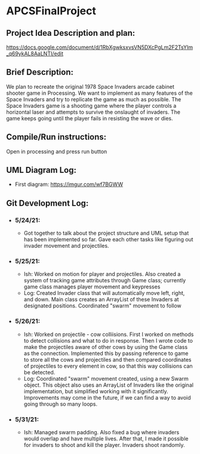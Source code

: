 # APCSFinalProject

## Project Idea Description and plan: 
https://docs.google.com/document/d/1RbXgwksxvsVN5DXcPgLm2F2TsYIm_q69ykAL8AaLNTI/edit 

## Brief Description:
We plan to recreate the original 1978 Space Invaders arcade cabinet shooter game in Processing. We want to implement as many features of the Space Invaders and try to replicate the game as much as possible. The Space Invaders game is a shooting game where the player controls a horizontal laser and attempts to survive the onslaught of invaders. The game keeps going until the player fails in resisting the wave or dies. 

## Compile/Run instructions: 
Open in processing and press run button

## UML Diagram Log:
* First diagram: https://imgur.com/wf7BGWW

## Git Development Log:
* ### 5/24/21:
  * Got together to talk about the project structure and UML setup that has been implemented so far. Gave each other tasks like figuring out invader movement and projectiles.

* ### 5/25/21:
  * Ish: Worked on motion for player and projectiles. Also created a system of tracking game attributes through Game class; currently game class manages player movement and keypresses
  * Log: Created Invader class that will automatically move left, right, and down. Main class creates an ArrayList of these Invaders at designated positions. Coordinated "swarm" movement to follow

* ### 5/26/21:
  * Ish: Worked on projectile - cow colliisions. First I worked on methods to detect collisions and what to do in response. Then I wrote code to make the projectiles aware of other cows by using the Game class as the connection. Implemented this by passing reference to game to store all the cows and projectiles and then compared coordinates of projectiles to every element in cow, so that this way collisions can be detected.
  * Log: Coordinated "swarm" movement created, using a new Swarm object. This object also uses an ArrayList of Invaders like the original implementation, but simplified working with it significantly. Improvements may come in the future, if we can find a way to avoid going through so many loops.

* ### 5/31/21:
  * Ish: Managed swarm padding. Also fixed a bug where invaders would overlap and have multiple lives. After that, I made it possible for invaders to shoot and kill the player. Invaders shoot randomly.